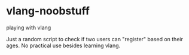 # vlang-noobstuff
playing with vlang

Just a random script to check if two users can "register" based on their ages. No practical use besides learning vlang.
